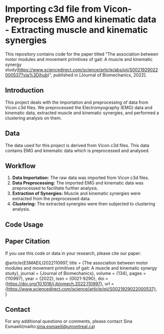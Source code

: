 # Importing c3d file from Vicon- Preprocess EMG and kinematic data - Extracting muscle and kinematic synergies

This repository contains code for the paper titled "The association between motor modules and movement primitives of gait: A muscle and kinematic synergy study(https://www.sciencedirect.com/science/article/abs/pii/S0021929022000537?via%3Dihub)", published in [Journal of Biomechanics, 2022].

## Introduction

This project deals with the importation and preprocessing of data from Vicon c3d files. We preprocessed the Electromyography (EMG) data and kinematic data, extracted muscle and kinematic synergies, and performed a clustering analysis on them.

## Data

The data used for this project is derived from Vicon c3d files. This data contains EMG and kinematic data which is preprocessed and analysed.

## Workflow

1. **Data Importation:** The raw data was imported from Vicon c3d files.
2. **Data Preprocessing:** The imported EMG and kinematic data was preprocessed to facilitate further analysis.
3. **Extraction of Synergies:** Muscle and kinematic synergies were extracted from the preprocessed data.
4. **Clustering:** The extracted synergies were then subjected to clustering analysis.

## Code Usage

## Paper Citation

If you use this code or data in your research, please cite our paper:

@article{ESMAEILI2022110997,
title = {The association between motor modules and movement primitives of gait: A muscle and kinematic synergy study},
journal = {Journal of Biomechanics},
volume = {134},
pages = {110997},
year = {2022},
issn = {0021-9290},
doi = {https://doi.org/10.1016/j.jbiomech.2022.110997},
url = {https://www.sciencedirect.com/science/article/pii/S0021929022000537},
}
## Contact

For any additional questions or comments, please contact Sina Esmaeili(mailto:sina.esmaeili@umontreal.ca)

